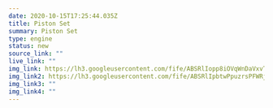 ```yaml
---
date: 2020-10-15T17:25:44.035Z
title: Piston Set
summary: Piston Set
type: engine
status: new
source_link: ""
live_link: ""
img_link: https://lh3.googleusercontent.com/fife/ABSRlIopp8iOVqWnDaVxvT6f9ACKLf2Z1d_axT_FAv0Ty0H8b_jgyXOQbzgvzwLE2bgXp19lrgLk79TcSFZ_I7KFB3lOtTXidQYvQItN30xWEDl91YGwW_yKEDZPybwhKW282xRyhwgJfc-XTY0CZ0O3TfEkHiTNpYHIytASkZ10xxYXyQHp1gMBQmSNnB2VGpgETEBx_uY7eDk8HXMWiy00z9V2oaN1-wL2HpOJare6c3FeUdLSBGwtjIIRUpFWeKYdVc9hvAvmDVYdT4JF-1XVuO24UdTuEcCyJoxO6xFBmPvSDbOeckS-SkZkQ8pYoui6NpEp2TLA0gcYEl366VKJJeP1JriW9zvHOc4XJ2msmwCamhvrueArCeaZ_Ja63sUH6MXkEzSh9dQaRTSAB0aeNTNTYnuQgTQnpVGqOGixwIKmxAlUdIQoJe4r79y2-rKx7j3UOn7FrEd786ejnKjeos5n0DDi__Xhmd_i80zNawLLBceo_X6-qTVGbb8NuMshmVuaKHrBosXgpV7xOTHxIvoQXDt3qEQ2An1pXv9GIZYi5_1EmZrjl_kgAE2M14YG1MpVadjFliaO_eBLbnuwzspdzumXQg7KirIbd6tfiDM1-hcA-qv7tNinp3x0ftLaOlW05rk-2hSrTCIS35WjCqAIIRJvq60oz-yI9Qyj2JHhORNXnakgJjMtMiMeSOz5_fpS22TPmRUIqD3AXyteY4BDWMrU8KW8dg=w795-h666-ft
img_link2: https://lh3.googleusercontent.com/fife/ABSRlIpbtwPpuzrsPFWRjod0yBkD5uuNkl2XHCcMqr00SUiV-yCnAzwQ1ngVzGY1mfm27oNt2o3oE0Jm_8ms3slLUVIB5OpScxaWNU2bZReaYgq9hcOlHf3Wtu0WEbHNFe0kyELV-sz_psvvCyEPh8_TbOiw5pbXI_VbpKKicwcH2wAHZ9DGbzz_N9Is6o3MSlH7Fih0xzjhopEMD6-AWGXraVOwER6CampvhS-qYFnV_53C1JtSx8HCa9WZ65CbGxy9WXhn0uLaN-KHqDmMmR9zee1XiXGbv0-P5JmgCyXWc7VCrXh2LY9fyxRoq2e8E22J9WBQrpxkkaA9HpChcE0INiU9XVlkdjnMahZsPNwDUo4HlNIgJRQ2dZ8lhbzq-YyY5rRT-Dc7rMJImtK6kBUaTjzeGEDrOgvO93bxITF1O8sReyU5Z69kR9s7L1-jFlQtLwYvlb7p8eZDuCfFgerDoLp5iS24a0T7-w21U_c126wK92782dDsvILh4-8z4DvzO1uzHJIsFZAoLmrpOSHQJWZE7sroEyFZm9p0lx3L7OsbAnlSPfWd33ojYyTY9Kt5K28s5qK_FQfLzY7-NMqPtVGaLw7e2ywugdSBtnMi4oxPasfplHD4KJh8b4stZLqhZtrBU-zZmCEd7mlCB-WOT1A3vePI7wmHEL58tAqDLRD4If4RhuI6eJBplS6u6n3o6J2PEnYO7jEx12DD69ShfqYMWOPEI1MgTQ=w795-h666-ft
img_link3: ""
img_link4: ""
---
```

